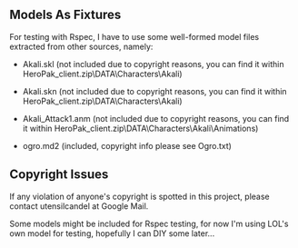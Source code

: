 Models As Fixtures
-------------------

For testing with Rspec, I have to use some well-formed model files extracted from other sources, namely:

* Akali.skl (not included due to copyright reasons, you can find it within HeroPak_client.zip\DATA\Characters\Akali)

* Akali.skn (not included due to copyright reasons, you can find it within HeroPak_client.zip\DATA\Characters\Akali)

* Akali_Attack1.anm (not included due to copyright reasons, you can find it within HeroPak_client.zip\DATA\Characters\Akali\Animations)

* ogro.md2 (included, copyright info please see Ogro.txt)


Copyright Issues
-----------------

If any violation of anyone's copyright is spotted in this project, please contact utensilcandel at Google Mail.

Some models might be included for Rspec testing, for now I'm using LOL's own model for testing, hopefully I can DIY some later...




